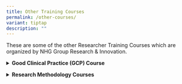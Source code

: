 ```yaml
---
title: Other Training Courses
permalink: /other-courses/
variant: tiptap
description: ""
---
```

<p>These are some of the other Researcher Training Courses which are organized
by NHG Group Research &amp; Innovation.</p>
<p></p>
<div data-type="detailGroup" class="isomer-accordion isomer-accordion-white">
<details class="isomer-details">
<summary><strong>Good Clinical Practice (GCP) Course</strong>
</summary>
<div data-type="detailsContent" class="isomer-details-content">
<p>Based on the ICH GCP E6(R2) guidelines and incorporating local regulatory
requirements, the Good Clinical Practice (GCP) Online Course seeks to equip
participants with basic knowledge and understanding of how GCP principles
may be applied to the conduct of clinical trials.</p>
<p><strong>Registration</strong>
<br>For the Course Schedule, Registration and more details, please see the
<a href="https://talentdev.gri.nhg.com.sg/gcp-course/" rel="noopener nofollow" target="_blank">GCP Course page here</a>.</p>
<p><strong>Contact information</strong>
<br>For any enquiries, please contact the GCP Online Course organizers at
<a href="mailto:researchtraining@nhg.com.sg" rel="noopener noreferrer nofollow" target="_blank">researchtraining@nhg.com.sg</a>or (+65) 6038 3634.</p>
</div>
</details>
</div>
<p></p>
<div data-type="detailGroup" class="isomer-accordion-group isomer-accordion isomer-accordion-white">
<details class="isomer-details">
<summary><strong>Research Methodology Courses</strong>
</summary>
<div data-type="detailsContent" class="isomer-details-content">
<p>Research Methodology defines what the research is about, how to proceed
and measure progress, and what indicates success.&nbsp;Learn how to design
a research protocol and write a good research paper or grant proposal to
increase your chances in research and grant application and much more.</p>
<p><strong>Course Details &amp; Registration</strong>
<br>For the Course Schedule, Registration and more details, please see the
<a href="https://talentdev.gri.nhg.com.sg/abt-rm-courses/" rel="noopener nofollow" target="_blank">Research Methodology Course overview page here</a>.</p>
<p><strong>Contact information</strong>
<br>For any enquiries, please contact <a href="mailto:researchtraining@nhg.com.sg" rel="noopener noreferrer nofollow" target="_blank">researchtraining@nhg.com.sg</a>.</p>
<p></p>
<p></p>
</div>
</details>
</div>
<p></p>